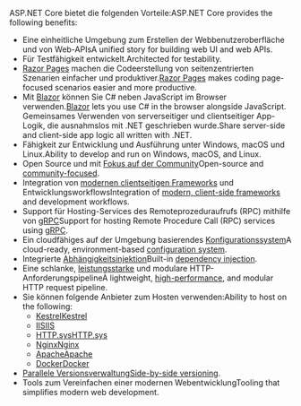 <span data-ttu-id="44709-101">ASP.NET Core bietet die folgenden Vorteile:</span><span class="sxs-lookup"><span data-stu-id="44709-101">ASP.NET Core provides the following benefits:</span></span>

* <span data-ttu-id="44709-102">Eine einheitliche Umgebung zum Erstellen der Webbenutzeroberfläche und von Web-APIs</span><span class="sxs-lookup"><span data-stu-id="44709-102">A unified story for building web UI and web APIs.</span></span>
* <span data-ttu-id="44709-103">Für Testfähigkeit entwickelt.</span><span class="sxs-lookup"><span data-stu-id="44709-103">Architected for testability.</span></span>
* <span data-ttu-id="44709-104">[Razor Pages](xref:razor-pages/index) machen die Codeerstellung von seitenzentrierten Szenarien einfacher und produktiver.</span><span class="sxs-lookup"><span data-stu-id="44709-104">[Razor Pages](xref:razor-pages/index) makes coding page-focused scenarios easier and more productive.</span></span>
* <span data-ttu-id="44709-105">Mit [Blazor](xref:blazor/index) können Sie C# neben JavaScript im Browser verwenden.</span><span class="sxs-lookup"><span data-stu-id="44709-105">[Blazor](xref:blazor/index) lets you use C# in the browser alongside JavaScript.</span></span> <span data-ttu-id="44709-106">Gemeinsames Verwenden von serverseitiger und clientseitiger App-Logik, die ausnahmslos mit .NET geschrieben wurde.</span><span class="sxs-lookup"><span data-stu-id="44709-106">Share server-side and client-side app logic all written with .NET.</span></span>
* <span data-ttu-id="44709-107">Fähigkeit zur Entwicklung und Ausführung unter Windows, macOS und Linux.</span><span class="sxs-lookup"><span data-stu-id="44709-107">Ability to develop and run on Windows, macOS, and Linux.</span></span>
* <span data-ttu-id="44709-108">Open Source und mit [Fokus auf der Community](https://live.asp.net/)</span><span class="sxs-lookup"><span data-stu-id="44709-108">Open-source and [community-focused](https://live.asp.net/).</span></span>
* <span data-ttu-id="44709-109">Integration von [modernen clientseitigen Frameworks](xref:blazor/index) und Entwicklungsworkflows</span><span class="sxs-lookup"><span data-stu-id="44709-109">Integration of [modern, client-side frameworks](xref:blazor/index) and development workflows.</span></span>
* <span data-ttu-id="44709-110">Support für Hosting-Services des Remoteprozeduraufrufs (RPC) mithilfe von [gRPC](xref:grpc/index)</span><span class="sxs-lookup"><span data-stu-id="44709-110">Support for hosting Remote Procedure Call (RPC) services using [gRPC](xref:grpc/index).</span></span>
* <span data-ttu-id="44709-111">Ein cloudfähiges auf der Umgebung basierendes [Konfigurationssystem](xref:fundamentals/configuration/index)</span><span class="sxs-lookup"><span data-stu-id="44709-111">A cloud-ready, environment-based [configuration system](xref:fundamentals/configuration/index).</span></span>
* <span data-ttu-id="44709-112">Integrierte [Abhängigkeitsinjektion](xref:fundamentals/dependency-injection)</span><span class="sxs-lookup"><span data-stu-id="44709-112">Built-in [dependency injection](xref:fundamentals/dependency-injection).</span></span>
* <span data-ttu-id="44709-113">Eine schlanke, [leistungsstarke](https://github.com/aspnet/benchmarks) und modulare HTTP-Anforderungspipeline</span><span class="sxs-lookup"><span data-stu-id="44709-113">A lightweight, [high-performance](https://github.com/aspnet/benchmarks), and modular HTTP request pipeline.</span></span>
* <span data-ttu-id="44709-114">Sie können folgende Anbieter zum Hosten verwenden:</span><span class="sxs-lookup"><span data-stu-id="44709-114">Ability to host on the following:</span></span>
  * [<span data-ttu-id="44709-115">Kestrel</span><span class="sxs-lookup"><span data-stu-id="44709-115">Kestrel</span></span>](xref:fundamentals/servers/kestrel)
  * [<span data-ttu-id="44709-116">IIS</span><span class="sxs-lookup"><span data-stu-id="44709-116">IIS</span></span>](xref:host-and-deploy/iis/index)
  * [<span data-ttu-id="44709-117">HTTP.sys</span><span class="sxs-lookup"><span data-stu-id="44709-117">HTTP.sys</span></span>](xref:fundamentals/servers/httpsys)
  * [<span data-ttu-id="44709-118">Nginx</span><span class="sxs-lookup"><span data-stu-id="44709-118">Nginx</span></span>](xref:host-and-deploy/linux-nginx)
  * [<span data-ttu-id="44709-119">Apache</span><span class="sxs-lookup"><span data-stu-id="44709-119">Apache</span></span>](xref:host-and-deploy/linux-apache)
  * [<span data-ttu-id="44709-120">Docker</span><span class="sxs-lookup"><span data-stu-id="44709-120">Docker</span></span>](xref:host-and-deploy/docker/index)
* <span data-ttu-id="44709-121">[Parallele Versionsverwaltung](/dotnet/standard/choosing-core-framework-server#a-need-for-side-by-side-of-net-versions-per-application-level)</span><span class="sxs-lookup"><span data-stu-id="44709-121">[Side-by-side versioning](/dotnet/standard/choosing-core-framework-server#a-need-for-side-by-side-of-net-versions-per-application-level).</span></span>
* <span data-ttu-id="44709-122">Tools zum Vereinfachen einer modernen Webentwicklung</span><span class="sxs-lookup"><span data-stu-id="44709-122">Tooling that simplifies modern web development.</span></span>
